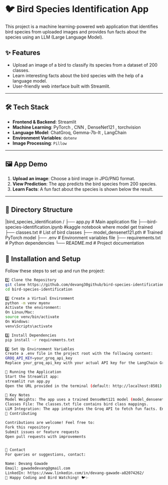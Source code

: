 # 🐦 Bird Species Identification App

This project is a machine learning-powered web application that identifies bird species from uploaded images and provides fun facts about the species using an LLM (Large Language Model).

## ✨ Features

- Upload an image of a bird to classify its species from a dataset of 200 classes.
- Learn interesting facts about the bird species with the help of a language model.
- User-friendly web interface built with Streamlit.

---

## 🛠️ Tech Stack

- **Frontend & Backend**: Streamlit
- **Machine Learning**: PyTorch , CNN , DenseNet121 , torchvision
- **Language Model**: ChatGroq, Gemma-7b-It , LangChain
- **Environment Variables**: `dotenv`
- **Image Processing**: `Pillow`

---

## 🖼️ App Demo

1. **Upload an image**: Choose a bird image in JPG/PNG format.
2. **View Prediction**: The app predicts the bird species from 200 species.
3. **Learn Facts**: A fun fact about the species is shown below the result.

---

## 📂 Directory Structure

|bird_species_identification /
├── app.py # Main application file
├──bird-species-identification.ipynb #kaggle notebook where model get trained
├── classes.txt # List of bird classes
├── model_densenet121.pth # Trained PyTorch model
├── .env # Environment variables file
├── requirements.txt # Python dependencies
└── README.md # Project documentation

## 🔧 Installation and Setup

Follow these steps to set up and run the project:

```bash
1️⃣ Clone the Repository
git clone https://github.com/devang30github/bird-species-identification.git
cd bird-species-identification

2️⃣ Create a Virtual Environment
python -m venv myenv
Activate the environment:
On Linux/Mac:
source venv/bin/activate
On Windows:
venv\Scripts\activate

3️⃣ Install Dependencies
pip install -r requirements.txt

4️⃣ Set Up Environment Variables
Create a .env file in the project root with the following content:
GROQ_API_KEY=your_groq_api_key
Replace your_groq_api_key with your actual API key for the LangChain Groq API.

🚀 Running the Application
Start the Streamlit app:
streamlit run app.py
Open the URL provided in the terminal (default: http://localhost:8501) to access the app.

📝 Key Notes
Model Weights: The app uses a trained DenseNet121 model (model_densenet121.pth). Ensure this file is in the project root directory.
Classes File: The classes.txt file contains bird class mappings.
LLM Integration: The app integrates the Groq API to fetch fun facts. Ensure your .env file is correctly configured.
🤝 Contributing

Contributions are welcome! Feel free to:
Fork this repository
Submit issues or feature requests
Open pull requests with improvements


💬 Contact
For queries or suggestions, contact:

Name: Devang Gawade
Email: gawadedevang@gmail.com
LinkedIn: https://www.linkedin.com/in/devang-gawade-a82074262/
🎉 Happy Coding and Bird Watching! 🐦✨
```
